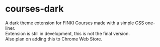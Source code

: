 # courses-dark
A dark theme extension for FINKI Courses made with a simple CSS one-liner.  
Extension is still in development, this is not the final version.  
Also plan on adding this to Chrome Web Store.
